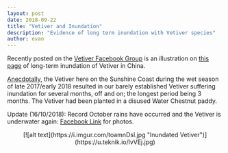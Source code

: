```yaml
---
layout: post
date: 2018-09-22
title: "Vetiver and Inundation"
description: "Evidence of long term inundation with Vetiver species"
author: evan
---
```

Recently posted on the [Vetiver Facebook Group](https://www.facebook.com/groups/vetivernetwork/permalink/10156671259142760/) is an illustration on [this page](http://www.vetiver.org/CHN%20Draw%20down/china%20paper3.htm) of long-term inundation of Vetiver in China.

<a href="https://www.facebook.com/groups/vetivernetwork/permalink/10155820032967760/" target="_blank">Anecdotally</a>, the Vetiver here on the Sunshine Coast during the wet season of late 2017/early 2018 resulted in our barely established Vetiver suffering inundation for several months, off and on; the longest period being 3 months. The Vetiver had been planted in a disused Water Chestnut paddy.

Update (16/10/2018): Record October rains have occurred and the Vetiver is underwater again: <a href="https://www.facebook.com/groups/vetivernetwork/permalink/10156727977487760/" target="_blank">Facebook Link</a> for photos.

<div style="text-align:center" markdown="1">
[![alt text](https://i.imgur.com/toamnDsl.jpg "Inundated Vetiver")](https://u.teknik.io/lvVEj.jpg)
</div>